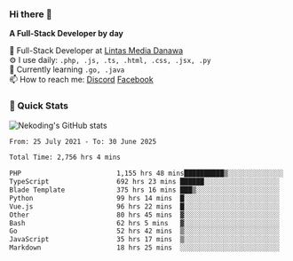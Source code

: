 ### Hi there 👋

**A Full-Stack Developer by day**

🔭 Full-Stack Developer at [Lintas Media Danawa](https://www.lintasmediadanawa.com/)  
⚙️ I use daily: `.php, .js, .ts, .html, .css, .jsx, .py`  
🌱 Currently learning `.go, .java`  
📫 How to reach me: [Discord](https://discordapp.com/users/984448732999327766)  [Facebook](https://fb.me/tyvandi)  

### 🚀 Quick Stats  

![Nekoding's GitHub stats](https://github-readme-stats.vercel.app/api?username=nekoding&show_icons=true)

<!--START_SECTION:waka-->

```txt
From: 25 July 2021 - To: 30 June 2025

Total Time: 2,756 hrs 4 mins

PHP                        1,155 hrs 48 mins██████████▒░░░░░░░░░░░░░░   40.74 %
TypeScript                 692 hrs 23 mins ██████░░░░░░░░░░░░░░░░░░░   24.41 %
Blade Template             375 hrs 16 mins ███▒░░░░░░░░░░░░░░░░░░░░░   13.23 %
Python                     99 hrs 14 mins  █░░░░░░░░░░░░░░░░░░░░░░░░   03.50 %
Vue.js                     96 hrs 22 mins  █░░░░░░░░░░░░░░░░░░░░░░░░   03.40 %
Other                      80 hrs 45 mins  ▓░░░░░░░░░░░░░░░░░░░░░░░░   02.85 %
Bash                       62 hrs 5 mins   ▓░░░░░░░░░░░░░░░░░░░░░░░░   02.19 %
Go                         52 hrs 42 mins  ▒░░░░░░░░░░░░░░░░░░░░░░░░   01.86 %
JavaScript                 35 hrs 17 mins  ▒░░░░░░░░░░░░░░░░░░░░░░░░   01.24 %
Markdown                   18 hrs 25 mins  ░░░░░░░░░░░░░░░░░░░░░░░░░   00.65 %
```

<!--END_SECTION:waka-->

<!--
**nekoding/nekoding** is a ✨ _special_ ✨ repository because its `README.md` (this file) appears on your GitHub profile.

Here are some ideas to get you started:

- 🔭 I’m currently working on ...
- 🌱 I’m currently learning ...
- 👯 I’m looking to collaborate on ...
- 🤔 I’m looking for help with ...
- 💬 Ask me about ...
- 📫 How to reach me: ...
- 😄 Pronouns: ...
- ⚡ Fun fact: ...
-->
